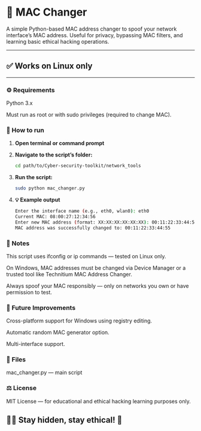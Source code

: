 # 🔑 MAC Changer

A simple Python-based MAC address changer to spoof your network interface’s MAC address.
Useful for privacy, bypassing MAC filters, and learning basic ethical hacking operations.

---
 
## ✅ Works on Linux only

---

### ⚙️ Requirements

Python 3.x

Must run as root or with sudo privileges (required to change MAC).

### 🚀 How to run

1. **Open terminal or command prompt**

2. **Navigate to the script’s folder:**
   ```bash
   cd path/to/Cyber-security-toolkit/network_tools

3. **Run the script:**
   ```bash
   sudo python mac_changer.py

4. **💡 Example output**
   ```bash
   Enter the interface name (e.g., eth0, wlan0): eth0
   Current MAC: 08:00:27:12:34:56
   Enter new MAC address (format: XX:XX:XX:XX:XX:XX): 00:11:22:33:44:55
   MAC address was successfully changed to: 00:11:22:33:44:55

### 📝 Notes

This script uses ifconfig or ip commands — tested on Linux only.

On Windows, MAC addresses must be changed via Device Manager or a trusted tool like Technitium MAC Address Changer.

Always spoof your MAC responsibly — only on networks you own or have permission to test.

### 🌱 Future Improvements

Cross-platform support for Windows using registry editing.

Automatic random MAC generator option.

Multi-interface support.

### 📂 Files

mac_changer.py — main script

### ⚖️ License

MIT License — for educational and ethical hacking learning purposes only.

## 🕵️‍♂️ Stay hidden, stay ethical! 🚀